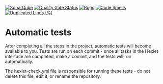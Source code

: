 [![SonarQube](https://github.com/nastya-ermolaeva/java-project-61/actions/workflows/build.yml/badge.svg)](https://github.com/nastya-ermolaeva/java-project-61/actions/workflows/build.yml)
[![Quality Gate Status](https://sonarcloud.io/api/project_badges/measure?project=nastya-ermolaeva_java-project-61&metric=alert_status)](https://sonarcloud.io/summary/new_code?id=nastya-ermolaeva_java-project-61)
[![Bugs](https://sonarcloud.io/api/project_badges/measure?project=nastya-ermolaeva_java-project-61&metric=bugs)](https://sonarcloud.io/summary/new_code?id=nastya-ermolaeva_java-project-61)
[![Code Smells](https://sonarcloud.io/api/project_badges/measure?project=nastya-ermolaeva_java-project-61&metric=code_smells)](https://sonarcloud.io/summary/new_code?id=nastya-ermolaeva_java-project-61)
[![Duplicated Lines (%)](https://sonarcloud.io/api/project_badges/measure?project=nastya-ermolaeva_java-project-61&metric=duplicated_lines_density)](https://sonarcloud.io/summary/new_code?id=nastya-ermolaeva_java-project-61)



# Automatic tests

After completing all the steps in the project, automatic tests will become available to you. Tests are run on each commit - once all tasks in the Hexlet interface are completed, make a commit, and the tests will run automatically.

The hexlet-check.yml file is responsible for running these tests - do not delete this file, edit it, or rename the repository.
